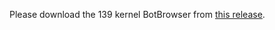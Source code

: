 Please download the 139 kernel BotBrowser from [this release](https://github.com/botswin/BotBrowser/releases/tag/v139-20250812).
